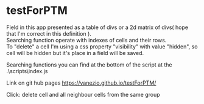 # testForPTM

Field in this app presented as a table of divs or a 2d matrix of divs( hope that I'm correct in this definition ).<br/>
Searching function operate with indexes of cells and their rows.<br/>
To "delete" a cell I'm using a css property "visibility" with value "hidden", so cell will be hidden but it's place in a field will be saved. 

Searching functions you can find at the bottom of the script at the .\scripts\index.js

Link on git hub pages https://vanezio.github.io/testForPTM/

Click: delete cell and all neighbour cells from the same group
